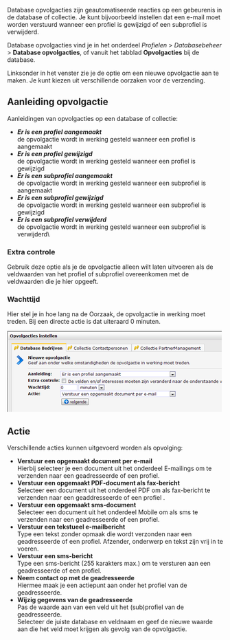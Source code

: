Database opvolgacties zijn geautomatiseerde reacties op een gebeurenis
in de database of collectie. Je kunt bijvoorbeeld instellen dat een
e-mail moet worden verstuurd wanneer een profiel is gewijzigd of
een subprofiel is verwijderd.

Database opvolgacties vind je in het onderdeel *Profielen* \>
*Databasebeheer* \> **Database opvolgacties**, of vanuit het tabblad
**Opvolgacties** bij de database.

Linksonder in het venster zie je de optie om een nieuwe opvolgactie aan
te maken. Je kunt kiezen uit verschillende oorzaken voor de verzending.

Aanleiding opvolgactie
----------------------

Aanleidingen van opvolgacties op een database of collectie:

-   ***Er is een ***profiel*** aangemaakt***\
     de opvolgactie wordt in werking gesteld wanneer een profiel is
    aangemaakt
-   ***Er is een ***profiel*** gewijzigd***\
     de opvolgactie wordt in werking gesteld wanneer een profiel is
    gewijzigd
-   ***Er is een ***subprofiel*** aangemaakt***\
     de opvolgactie wordt in werking gesteld wanneer een subprofiel is
    aangemaakt
-   ***Er is een ***subprofiel*** gewijzigd***\
     de opvolgactie wordt in werking gesteld wanneer een subprofiel is
    gewijzigd
-   ***Er is een ***subprofiel*** verwijderd***\
     de opvolgactie wordt in werking gesteld wanneer een subprofiel is
    verwijderd\

### Extra controle

Gebruik deze optie als je de opvolgactie alleen wilt laten uitvoeren als
de veldwaarden van het profiel of subprofiel overeenkomen met de
veldwaarden die je hier opgeeft.

### Wachttijd

Hier stel je in hoe lang na de Oorzaak, de opvolgactie in werking moet
treden. Bij een directe actie is dat uiteraard 0 minuten.

![Database opvolgacties](../images/database-opvolgacties.png)

Actie
-----

Verschillende acties kunnen uitgevoerd worden als opvolging:

-   **Verstuur een opgemaakt document per e-mail**\
     Hierbij selecteer je een document uit het onderdeel E-mailings om
    te verzenden naar een geadresseerde of een profiel.
-   **Verstuur een opgemaakt PDF-document als fax-bericht**\
     Selecteer een document uit het onderdeel PDF om als fax-bericht te
    verzenden naar een geaddresseerde of een profiel .
-   **Verstuur een opgemaakt sms-document**\
     Selecteer een document uit het onderdeel Mobile om als sms te
    verzenden naar een geadresseerde of een profiel.
-   **Verstuur een tekstueel e-mailbericht**\
     Type een tekst zonder opmaak die wordt verzonden naar een
    geadresseerde of een profiel. Afzender, onderwerp en tekst zijn vrij
    in te voeren.
-   **Verstuur een sms-bericht**\
     Type een sms-bericht (255 karakters max.) om te versturen aan een
    geadresseerde of een profiel.
-   **Neem contact op met de geadresseerde**\
     Hiermee maak je een actiepunt aan onder het profiel van de
    geadresseerde.
-   **Wijzig gegevens van de geadresseerde**\
     Pas de waarde aan van een veld uit het (sub)profiel van de
    geadresseerde.\
     Selecteer de juiste database en veldnaam en geef de nieuwe waarde
    aan die het veld moet krijgen als gevolg van de opvolgactie.

